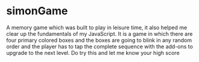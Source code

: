 # simonGame
A memory game which was built to play in leisure time, it also helped me clear up the fundamentals of my JavaScript. It is a game in which there are four primary colored boxes and the boxes are going to blink in any random order and the player has to tap the complete sequence with the add-ons to upgrade to the next level. Do try this and let me know your high score
